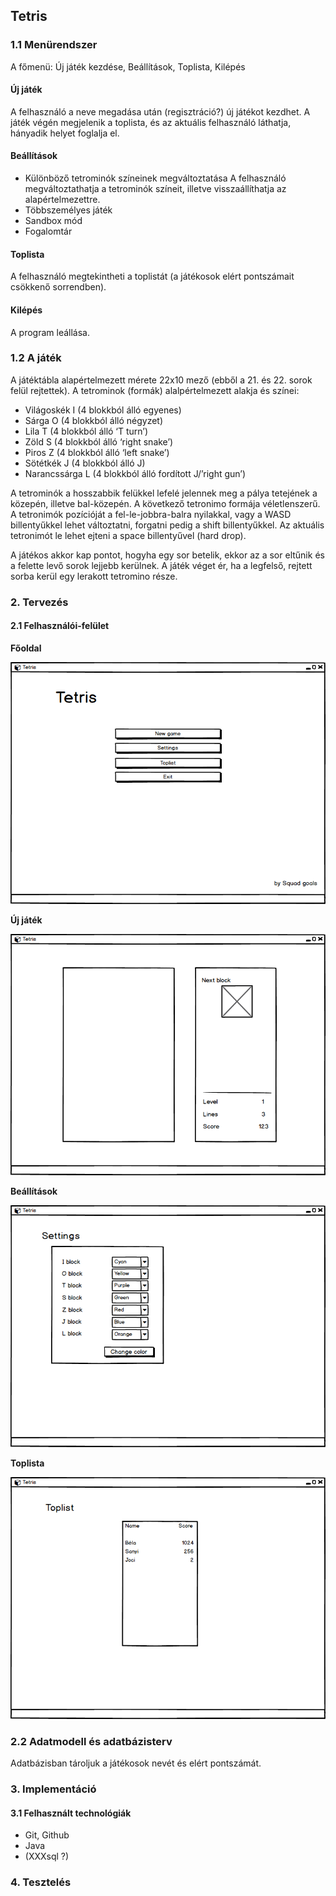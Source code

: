 ## Tetris

### 1.1 Menürendszer
A főmenü: Új játék kezdése, Beállítások, Toplista, Kilépés

#### Új játék
A felhasználó a neve megadása után (regisztráció?) új játékot kezdhet. A játék végén megjelenik a toplista, és az aktuális felhasználó láthatja, hányadik helyet foglalja el.

#### Beállítások
* Különböző tetrominók színeinek megváltoztatása
    A felhasználó megváltoztathatja a tetrominók színeit, illetve visszaállíthatja az alapértelmezettre.
* Többszemélyes játék
* Sandbox mód
* Fogalomtár

#### Toplista
A felhasználó megtekintheti a toplistát (a játékosok elért pontszámait csökkenő sorrendben).

#### Kilépés
A program leállása.

### 1.2 A játék
A játéktábla alapértelmezett mérete 22x10 mező (ebből a 21. és 22. sorok felül rejtettek).
A tetrominok (formák) alalpértelmezett alakja és színei:
* Világoskék I (4 blokkból álló egyenes)
* Sárga O (4 blokkból álló négyzet)
* Lila T (4 blokkból álló ‘T turn’)
* Zöld S (4 blokkból álló ‘right snake’)
* Piros Z (4 blokkból álló ‘left snake’)
* Sötétkék J (4 blokkból álló J)
* Narancssárga L (4 blokkból álló fordított J/’right gun’)

A tetrominók a hosszabbik felükkel lefelé jelennek meg a pálya tetejének a közepén, illetve bal-közepén. A következő tetronimo formája véletlenszerű.
A tetronimók pozícióját a fel-le-jobbra-balra nyilakkal, vagy a WASD billentyűkkel lehet változtatni, forgatni pedig a shift billentyűkkel. Az aktuális tetronimót le lehet ejteni a space billentyűvel (hard drop).

A játékos akkor kap pontot, hogyha egy sor betelik, ekkor az a sor eltűnik és a felette levő sorok lejjebb kerülnek.
A játék véget ér, ha a legfelső, rejtett sorba kerül egy lerakott tetromino része.

### 2.	Tervezés

#### 2.1 Felhasználói-felület

**Főoldal**

![](/imgs/mockups/index.png)

**Új játék**

![](/imgs/mockups/game.png)

**Beállítások**

![](/imgs/mockups/settings.png)

**Toplista**

![](/imgs/mockups/toplist.png)

### 2.2 Adatmodell és adatbázisterv
Adatbázisban tároljuk a játékosok nevét és elért pontszámát.

### 3. Implementáció
#### 3.1 Felhasznált technológiák
- Git, Github
- Java
- (XXXsql ?)

### 4. Tesztelés


